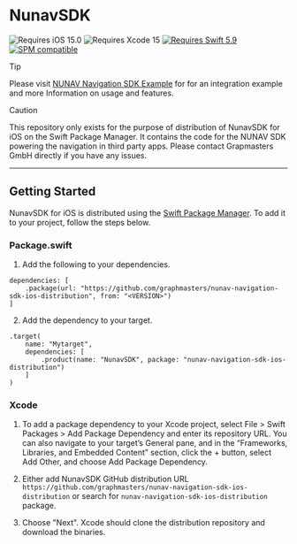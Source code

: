 # NunavSDK

![Requires iOS 15.0](https://img.shields.io/badge/iOS-15.0-1575F9?style=flat&logo=apple&label=iOS&link=https%3A%2F%2Fwww.apple.com%2Fde%2Fios)
![Requires Xcode 15](https://img.shields.io/badge/xcode-15-1575F9?style=flat&logo=xcode&label=Xcode&link=https%3A%2F%2Fapps.apple.com%2Fde%2Fapp%2Fxcode%2Fid497799835)
[![Requires Swift 5.9](https://img.shields.io/badge/Swift-5.9-FA7343.svg?style=flat&logo=Swift)](https://swift.org/)
[![SPM compatible](https://img.shields.io/badge/Swift%20Package%20Manager-compatible-FA7343.svg?style=flat&logo=Swift)](https://swift.org/package-manager/)

> [!TIP]
> Please visit [NUNAV Navigation SDK Example](https://github.com/Graphmasters/nunav-navigation-sdk-example) for for an integration example and more Information on usage and features.

> [!CAUTION]
> This repository only exists for the purpose of distribution of NunavSDK for iOS on the Swift Package Manager. It contains the code for the NUNAV SDK powering the navigation in third party apps.
> Please contact Grapmasters GmbH directly if you have any issues.

---

## Getting Started

NunavSDK for iOS is distributed using the [Swift Package Manager](https://www.swift.org/package-manager/). To add it to your project, follow the steps below.

### Package.swift

1. Add the following to your dependencies.

```
dependencies: [
    .package(url: "https://github.com/graphmasters/nunav-navigation-sdk-ios-distribution", from: "<VERSION>")
]
```

2. Add the dependency to your target.

```
.target(
    name: "Mytarget",
    dependencies: [
        .product(name: "NunavSDK", package: "nunav-navigation-sdk-ios-distribution")
    ]
)
```

### Xcode

1. To add a package dependency to your Xcode project, select File > Swift Packages > Add Package Dependency and enter its repository URL. You can also navigate to your target’s General pane, and in the “Frameworks, Libraries, and Embedded Content” section, click the + button, select Add Other, and choose Add Package Dependency.

2. Either add NunavSDK GitHub distribution URL `https://github.com/graphmasters/nunav-navigation-sdk-ios-distribution` or search for `nunav-navigation-sdk-ios-distribution` package.

3. Choose "Next". Xcode should clone the distribution repository and download the binaries.
